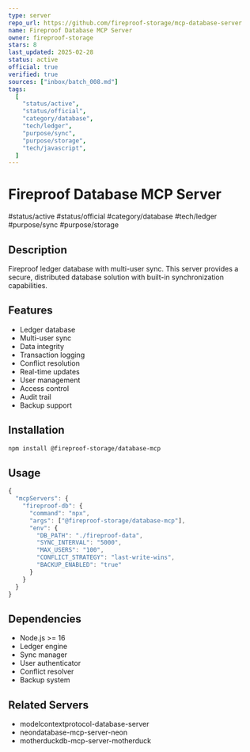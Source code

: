 ```yaml
---
type: server
repo_url: https://github.com/fireproof-storage/mcp-database-server
name: Fireproof Database MCP Server
owner: fireproof-storage
stars: 8
last_updated: 2025-02-28
status: active
official: true
verified: true
sources: ["inbox/batch_008.md"]
tags:
  [
    "status/active",
    "status/official",
    "category/database",
    "tech/ledger",
    "purpose/sync",
    "purpose/storage",
    "tech/javascript",
  ]
---
```


# Fireproof Database MCP Server

#status/active #status/official #category/database #tech/ledger #purpose/sync #purpose/storage

## Description

Fireproof ledger database with multi-user sync. This server provides a secure, distributed database solution with built-in synchronization capabilities.

## Features

- Ledger database
- Multi-user sync
- Data integrity
- Transaction logging
- Conflict resolution
- Real-time updates
- User management
- Access control
- Audit trail
- Backup support

## Installation

```bash
npm install @fireproof-storage/database-mcp
```

## Usage

```javascript
{
  "mcpServers": {
    "fireproof-db": {
      "command": "npx",
      "args": ["@fireproof-storage/database-mcp"],
      "env": {
        "DB_PATH": "./fireproof-data",
        "SYNC_INTERVAL": "5000",
        "MAX_USERS": "100",
        "CONFLICT_STRATEGY": "last-write-wins",
        "BACKUP_ENABLED": "true"
      }
    }
  }
}
```

## Dependencies

- Node.js >= 16
- Ledger engine
- Sync manager
- User authenticator
- Conflict resolver
- Backup system

## Related Servers

- modelcontextprotocol-database-server
- neondatabase-mcp-server-neon
- motherduckdb-mcp-server-motherduck
